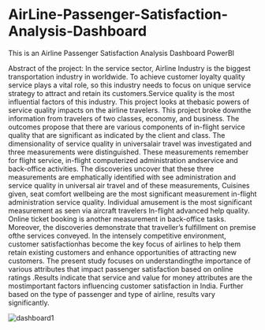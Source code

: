 # AirLine-Passenger-Satisfaction-Analysis-Dashboard
This is an Airline Passenger Satisfaction Analysis Dashboard PowerBI

Abstract of the project:
In the service sector, Airline Industry is the biggest transportation industry in worldwide. To achieve customer loyalty quality service plays a vital role, so this industry needs to focus on unique service strategy to attract and retain its customers.Service quality is the most influential factors of this industry. This project looks at thebasic powers of service quality impacts on the airline travelers. This project broke downthe information from travelers of two classes, economy, and business. The outcomes propose that there are various components of in-flight service quality that are significant as indicated by the client and class. The dimensionality of service quality in universalair travel was investigated and three measurements were distinguished. These measurements remember for flight service, in-flight computerized administration andservice and back-office activities. The discoveries uncover that these three measurements are emphatically identified with see administration and service quality in universal air travel and of these measurements, Cuisines given, seat comfort wellbeing
are the most significant measurement in-flight administration service quality. Individual amusement is the most significant measurement as seen via aircraft travelers In-flight
advanced help quality. Online ticket booking is another measurement in back-office tasks. Moreover, the discoveries demonstrate that traveller’s fulfillment on premise ofthe services conveyed. In the intensely competitive environment, customer satisfactionhas become the key focus of airlines to help them retain existing customers and enhance
opportunities of attracting new customers. The present study focuses on understandingthe importance of various attributes that impact passenger satisfaction based on online
ratings .Results indicate that service and value for money attributes are the mostimportant factors influencing customer satisfaction in India. Further based on the type of passenger and type of airline, results vary significantly. 

![dashboard1](https://github.com/user-attachments/assets/d8b71c86-52e3-4fe2-b905-5e7cdcf935ee)
